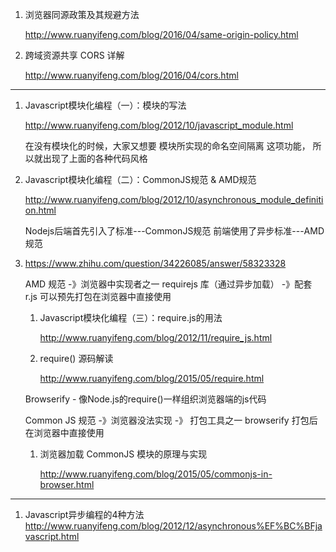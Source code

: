 1. 浏览器同源政策及其规避方法

   http://www.ruanyifeng.com/blog/2016/04/same-origin-policy.html
   
2. 跨域资源共享 CORS 详解

   http://www.ruanyifeng.com/blog/2016/04/cors.html









---

1. Javascript模块化编程（一）：模块的写法

   http://www.ruanyifeng.com/blog/2012/10/javascript_module.html
   
   在没有模块化的时候，大家又想要 模块所实现的命名空间隔离   这项功能，
   所以就出现了上面的各种代码风格
   
2. Javascript模块化编程（二）：CommonJS规范 & AMD规范
      
   http://www.ruanyifeng.com/blog/2012/10/asynchronous_module_definition.html
   
   Nodejs后端首先引入了标准---CommonJS规范
   前端使用了异步标准---AMD规范
   

3. https://www.zhihu.com/question/34226085/answer/58323328
   
   AMD 规范 -》浏览器中实现者之一 requirejs 库（通过异步加载） -》配套 r.js 可以预先打包在浏览器中直接使用

   1. Javascript模块化编程（三）：require.js的用法
   
      http://www.ruanyifeng.com/blog/2012/11/require_js.html
   
   2. require() 源码解读
   
      http://www.ruanyifeng.com/blog/2015/05/require.html


   Browserify - 像Node.js的require()一样组织浏览器端的js代码
   
   Common JS 规范 -》浏览器没法实现 -》 打包工具之一 browserify 打包后在浏览器中直接使用
   
   1. 浏览器加载 CommonJS 模块的原理与实现

      http://www.ruanyifeng.com/blog/2015/05/commonjs-in-browser.html






---
1. Javascript异步编程的4种方法
   http://www.ruanyifeng.com/blog/2012/12/asynchronous%EF%BC%BFjavascript.html
